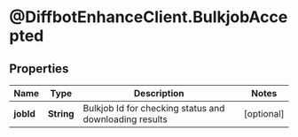 # @DiffbotEnhanceClient.BulkjobAccepted

## Properties

Name | Type | Description | Notes
------------ | ------------- | ------------- | -------------
**jobId** | **String** | Bulkjob Id for checking status and downloading results | [optional] 



